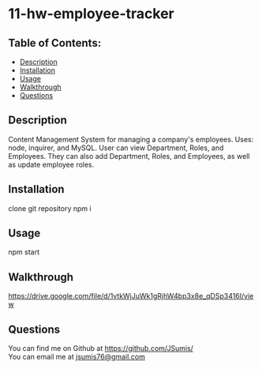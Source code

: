 # 11-hw-employee-tracker


  ## Table of Contents:
  - [Description](#description)
  - [Installation](#installation)
  - [Usage](#usage)
  - [Walkthrough](#walkthrough)
  - [Questions](#questions)


  ## Description

  Content Management System for managing a company's employees.  Uses: node, inquirer, and MySQL.
  User can view Department, Roles, and Employees.  They can also add Department, Roles, and Employees,
  as well as update employee roles.

  ## Installation

  clone git repository
  npm i

  ## Usage

  npm start

  ## Walkthrough

  https://drive.google.com/file/d/1vtkWjJuWk1gRjhW4bp3x8e_qDSp3416I/view

  ## Questions

  You can find me on Github at https://github.com/JSumis/
 <br />
  You can email me at jsumis76@gmail.com
